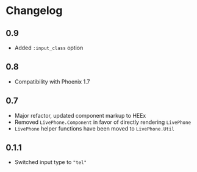 # Changelog

## 0.9

  * Added `:input_class` option

## 0.8

  * Compatibility with Phoenix 1.7

## 0.7

  * Major refactor, updated component markup to HEEx
  * Removed `LivePhone.Component` in favor of directly rendering `LivePhone`
  * `LivePhone` helper functions have been moved to `LivePhone.Util`

## 0.1.1

  * Switched input type to `"tel"`
